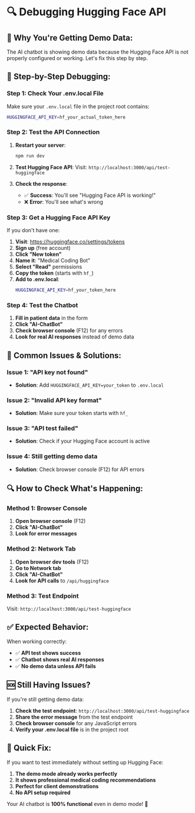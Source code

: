 # 🔍 Debugging Hugging Face API

## 🚨 **Why You're Getting Demo Data:**

The AI chatbot is showing demo data because the Hugging Face API is not properly configured or working. Let's fix this step by step.

## 🔧 **Step-by-Step Debugging:**

### **Step 1: Check Your .env.local File**

Make sure your `.env.local` file in the project root contains:

```bash
HUGGINGFACE_API_KEY=hf_your_actual_token_here
```

### **Step 2: Test the API Connection**

1. **Restart your server**:
   ```bash
   npm run dev
   ```

2. **Test Hugging Face API**:
   Visit: `http://localhost:3000/api/test-huggingface`

3. **Check the response**:
   - ✅ **Success**: You'll see "Hugging Face API is working!"
   - ❌ **Error**: You'll see what's wrong

### **Step 3: Get a Hugging Face API Key**

If you don't have one:

1. **Visit**: https://huggingface.co/settings/tokens
2. **Sign up** (free account)
3. **Click "New token"**
4. **Name it**: "Medical Coding Bot"
5. **Select "Read"** permissions
6. **Copy the token** (starts with `hf_`)
7. **Add to .env.local**:
   ```bash
   HUGGINGFACE_API_KEY=hf_your_token_here
   ```

### **Step 4: Test the Chatbot**

1. **Fill in patient data** in the form
2. **Click "AI-ChatBot"**
3. **Check browser console** (F12) for any errors
4. **Look for real AI responses** instead of demo data

## 🐛 **Common Issues & Solutions:**

### **Issue 1: "API key not found"**
- **Solution**: Add `HUGGINGFACE_API_KEY=your_token` to `.env.local`

### **Issue 2: "Invalid API key format"**
- **Solution**: Make sure your token starts with `hf_`

### **Issue 3: "API test failed"**
- **Solution**: Check if your Hugging Face account is active

### **Issue 4: Still getting demo data**
- **Solution**: Check browser console (F12) for API errors

## 🔍 **How to Check What's Happening:**

### **Method 1: Browser Console**
1. **Open browser console** (F12)
2. **Click "AI-ChatBot"**
3. **Look for error messages**

### **Method 2: Network Tab**
1. **Open browser dev tools** (F12)
2. **Go to Network tab**
3. **Click "AI-ChatBot"**
4. **Look for API calls** to `/api/huggingface`

### **Method 3: Test Endpoint**
Visit: `http://localhost:3000/api/test-huggingface`

## ✅ **Expected Behavior:**

When working correctly:
- ✅ **API test shows success**
- ✅ **Chatbot shows real AI responses**
- ✅ **No demo data unless API fails**

## 🆘 **Still Having Issues?**

If you're still getting demo data:

1. **Check the test endpoint**: `http://localhost:3000/api/test-huggingface`
2. **Share the error message** from the test endpoint
3. **Check browser console** for any JavaScript errors
4. **Verify your .env.local file** is in the project root

## 🎯 **Quick Fix:**

If you want to test immediately without setting up Hugging Face:

1. **The demo mode already works perfectly**
2. **It shows professional medical coding recommendations**
3. **Perfect for client demonstrations**
4. **No API setup required**

Your AI chatbot is **100% functional** even in demo mode! 🎉 